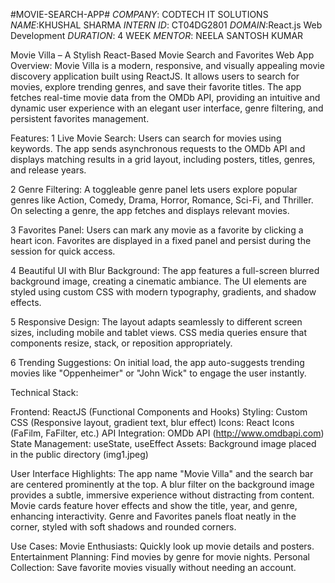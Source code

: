 #MOVIE-SEARCH-APP#
*COMPANY*: CODTECH IT SOLUTIONS
*NAME*:KHUSHAL SHARMA
*INTERN ID*: CT04DG2801
*DOMAIN*:React.js Web Development
*DURATION*: 4 WEEK
*MENTOR*: NEELA SANTOSH KUMAR


Movie Villa – A Stylish React-Based Movie Search and Favorites Web App
Overview:
Movie Villa is a modern, responsive, and visually appealing movie discovery application built using ReactJS. It allows users to search for movies, explore trending genres, and save their favorite titles. The app fetches real-time movie data from the OMDb API, providing an intuitive and dynamic user experience with an elegant user interface, genre filtering, and persistent favorites management.

Features:
1 Live Movie Search:
Users can search for movies using keywords. The app sends asynchronous requests to the OMDb API and displays matching results in a grid layout, including posters, titles, genres, and release years.

2 Genre Filtering:
A toggleable genre panel lets users explore popular genres like Action, Comedy, Drama, Horror, Romance, Sci-Fi, and Thriller. On selecting a genre, the app fetches and displays relevant movies.

3 Favorites Panel:
Users can mark any movie as a favorite by clicking a heart icon. Favorites are displayed in a fixed panel and persist during the session for quick access.

4 Beautiful UI with Blur Background:
The app features a full-screen blurred background image, creating a cinematic ambiance. The UI elements are styled using custom CSS with modern typography, gradients, and shadow effects.

5 Responsive Design:
The layout adapts seamlessly to different screen sizes, including mobile and tablet views. CSS media queries ensure that components resize, stack, or reposition appropriately.

6 Trending Suggestions:
On initial load, the app auto-suggests trending movies like "Oppenheimer" or "John Wick" to engage the user instantly.

Technical Stack:

Frontend: ReactJS (Functional Components and Hooks)
Styling: Custom CSS (Responsive layout, gradient text, blur effect)
Icons: React Icons (FaFilm, FaFilter, etc.)
API Integration: OMDb API (http://www.omdbapi.com)
State Management: useState, useEffect
Assets: Background image placed in the public directory (img1.jpeg)

User Interface Highlights:
The app name "Movie Villa" and the search bar are centered prominently at the top.
A blur filter on the background image provides a subtle, immersive experience without distracting from content.
Movie cards feature hover effects and show the title, year, and genre, enhancing interactivity.
Genre and Favorites panels float neatly in the corner, styled with soft shadows and rounded corners.

Use Cases:
Movie Enthusiasts: Quickly look up movie details and posters.
Entertainment Planning: Find movies by genre for movie nights.
Personal Collection: Save favorite movies visually without needing an account.
